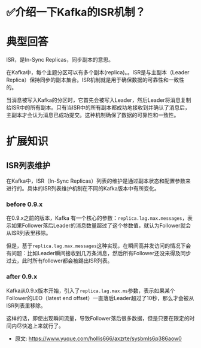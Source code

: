 # ✅介绍一下Kafka的ISR机制？
<!--page header-->

<a name="U0DtQ"></a>
# 典型回答

ISR，是In-Sync Replicas，同步副本的意思。

在Kafka中，每个主题分区可以有多个副本(replica)。。ISR是与主副本（Leader Replica）保持同步的副本集合。ISR机制就是用于确保数据的可靠性和一致性的。

当消息被写入Kafka的分区时，它首先会被写入Leader，然后Leader将消息复制给ISR中的所有副本。只有当ISR中的所有副本都成功地接收到并确认了消息后，主副本才会认为消息已成功提交。这种机制确保了数据的可靠性和一致性。

<a name="ZRFVU"></a>
# 扩展知识

<a name="CVwBG"></a>
## ISR列表维护

在Kafka中，ISR（In-Sync Replicas）列表的维护是通过副本状态和配置参数来进行的。具体的ISR列表维护机制在不同的Kafka版本中有所变化。

<a name="H1paG"></a>
### before 0.9.x

在0.9.x之前的版本，Kafka 有一个核心的参数：`replica.lag.max.messages`，表示如果Follower落后Leader的消息数量超过了这个参数值，就认为Follower就会从ISR列表里移除。

但是，基于`replica.lag.max.messages`这种实现，在瞬间高并发访问的情况下会有问题：比如Leader瞬间接收到几万条消息，然后所有Follower还没来得及同步过去，此时所有follower都会被踢出ISR列表。

<a name="Rj0Or"></a>
### after 0.9.x

Kafka从0.9.x版本开始，引入了`replica.lag.max.ms`参数，表示如果某个Follower的LEO（latest end offset）一直落后Leader超过了10秒，那么才会被从ISR列表里移除。

这样的话，即使出现瞬间流量，导致Follower落后很多数据，但是只要在限定的时间内尽快追上来就行了。




<!--page footer-->
- 原文: <https://www.yuque.com/hollis666/axzrte/sysbmls6p386aow0>